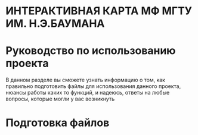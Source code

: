 # ИНТЕРАКТИВНАЯ КАРТА МФ МГТУ ИМ. Н.Э.БАУМАНА
# Руководство по использованию проекта
В данном разделе вы сможете узнать информацию о том, как правильно подготовить файлы для использования данного проекта, нюансы работы каких то функций, и надеюсь, ответы на любые вопросы, которые могли у вас возникнуть

# Подготовка файлов
